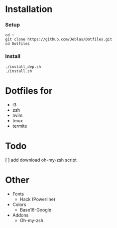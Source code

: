 # Installation
### Setup
```
cd ~
git clone https://github.com/Jeblas/Dotfiles.git
cd Dotfiles
```
### Install
```
./install_dep.sh
./install.sh
```
# Dotfiles for
- i3
- zsh
- nvim
- tmux
- termite

# Todo
[ ] add download oh-my-zsh script

# Other
- Fonts
    - Hack (Powerline)
- Colors
    - Base16-Google
- Addons
    - Oh-my-zsh

